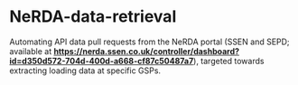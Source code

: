 # NeRDA-data-retrieval
Automating API data pull requests from the NeRDA portal (SSEN and SEPD; available at **https://nerda.ssen.co.uk/controller/dashboard?id=d350d572-704d-400d-a668-cf87c50487a7**), targeted towards extracting loading data at specific GSPs.
